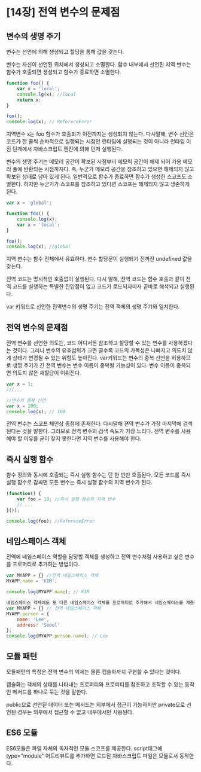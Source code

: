 # [14장] 전역 변수의 문제점

## 변수의 생명 주기
변수는 선언에 의해 생성되고 할당을 통해 값을 갖는다.

변수는 자신이 선언된 위치에서 생성되고 소멸한다.
함수 내부에서 선언된 지역 변수는 함수가 호출되면 생성되고 함수가 종료하면 소멸한다.
```jsx
function foo() {
    var x = 'local';
    console.lg(x); //local
    return x;
}

foo();
console.log(x); // RefereceError
```
지역변수 x는 foo 함수가 호출되기 이전까지는 생성되지 않는다.
다시말해, 변수 선언은 코드가 한 줄씩 순차적으로 실행되는 시점인 런타임에 실행되는 것이 아니라 런타임 이전 단계에서 자바스크립트 엔진에 의해 먼저 실행된다.

변수의 생명 주기는 메모리 공간이 확보된 시점부터 메모릭 공간이 해제 되어 가용 메모리 풀에 반환되는 시점까지다.
즉, 누군가 메모리 공간을 참조하고 있으면 해제되지 않고 확보된 상태로 남아 있게 된다.
일반적으로 함수가 종료하면 함수가 생성한 스코프도 소멸한다. 하지만 누군가가 스코프를 참조하고 있다면 스코프는 해제되지 않고 생존하게 된다.
```jsx
var x = 'global';

function foo() {
    console.log(x);
    var x = 'local';
}

foo();
console.log(x); //global
```
지역 변수는 함수 전체에서 유효하다. 변수 할당문이 실행되기 전까진 undefined 값을 갖는다.

전역 코드는 명시적인 호출없이 실행된다.
다시 말해, 전역 코드는 함수 호출과 같이 전역 코드를 실행하는 특별한 진입점이 없고 코드가 로드되자마자 곧바로 해석되고 실행된다.

var 키워드로 선언한 전역변수의 생명 주기는 전역 객체의 생명 주기와 일치한다.

## 전역 변수의 문제점
전역 변수를 선언한 의도는, 코드 어디서든 참조하고 할당할 수 있는 변수를 사용하겠다는 것이다.
그러나 변수의 유효범위가 크면 클수록 코드의 가독성은 나빠지고 의도치 않게 상태가 변경될 수 있는 위험도 높아진다.
var키워드는 변수의 중복 선언을 허용하므로 생명 주기가 긴 전역 변수는 변수 이름이 중복될 가능성이 있다.
변수 이름이 중복되면 의도치 않은 재할당이 이뤄진다.
```jsx
var x = 1;
///...

//변수의 중복 선언
var x = 100;
console.log(x); // 100
```
전역 변수는 스코프 체인상 종점에 존재한다. 다시말해 젼역 변수가 가장 마지막에 검색된다는 것을 말한다. 
그러므로 전역 변수의 검색 속도가 가장 느리다.
전역 변수를 사용해야 할 이유를 굳이 찾지 못한다면 지역 변수를 사용해야 한다.

## 즉시 실행 함수
함수 정의와 동시에 호출되는 즉시 실행 함수는 단 한 번만 호출된다.
모든 코드를 즉시 실행 함수로 감싸면 모든 변수는 즉시 실행 함수의 지역 변수가 된다.
```jsx
(function() {
    var foo = 10; //즉시 실행 함수의 지역 변수
    // ...
}());

console.log(foo); //RefereceError
```

## 네임스페이스 객체
전역에 네임스페이스 역할을 담당할 객체를 생성하고 전역 변수처럼 사용하고 싶은 변수를 프로퍼티로 추가하는 방법이다.
```jsx
var MYAPP = {} //전역 네임스페이스 객체
MYAPP.name = 'KIM';

console.log(MYAPP.name); // KIM

네임스페이스 객체에도 또 다른 네임스페이스 객체를 프로퍼티로 추가해서 네임스페이스를 계층적으로 구성할 수도 있다.
var MYAPP = {} // 전역 네임스페이스 객체
MYAPP.person = {
    name: 'Lee',
    address: 'Seoul'
}; 
console.log(MYAPP.person.name); // Lee
```
## 모듈 패턴
모듈패턴의 특징은 전역 변수의 억제는 물론 캡슐화까지 구현할 수 있다는 것이다.

캡슐화는 객체의 상태를 나타내는 프로퍼티와 프로퍼티를 참조하고 조작할 수 있는 동작인 메서드를 하나로 묶는 것을 말한다.

public으로 선언된 데이터 또는 메서드는 외부에서 접근이 가능하지만 private으로 선언된 경우는 외부에서 접근할 수 없고 내부에서만 사용된다.

## ES6 모듈
ES6모듈은 파일 자체의 독자적인 모듈 스코프를 제공한다.
script태그에 type="module" 어트리뷰트를 추가하면 로드된 자바스크립트 파일은 모듈로서 동작한다.

```